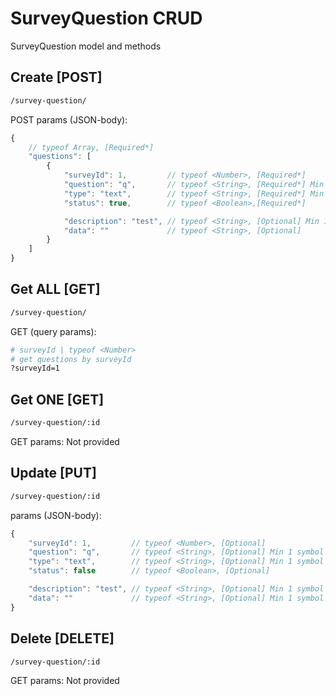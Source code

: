 # SurveyQuestion CRUD

SurveyQuestion model and methods

## Create [POST]

```bash
/survey-question/
```

POST params (JSON-body):
```js
{
    // typeof Array, [Required*]
    "questions": [
        {
            "surveyId": 1,         // typeof <Number>, [Required*]
            "question": "q",       // typeof <String>, [Required*] Min 1 symbol
            "type": "text",        // typeof <String>, [Required*] Min 1 symbol
            "status": true,        // typeof <Boolean>,[Required*]

            "description": "test", // typeof <String>, [Optional] Min 1 symbol
            "data": ""             // typeof <String>, [Optional]
        }
    ]
}
```

## Get ALL [GET]

```bash
/survey-question/
```

GET (query params):

```bash
# surveyId | typeof <Number>
# get questions by surveyId
?surveyId=1
```

## Get ONE [GET]

```bash
/survey-question/:id
```

GET params: Not provided

## Update [PUT]

```bash
/survey-question/:id
```

params (JSON-body):
```js
{
    "surveyId": 1,         // typeof <Number>, [Optional]
    "question": "q",       // typeof <String>, [Optional] Min 1 symbol
    "type": "text",        // typeof <String>, [Optional] Min 1 symbol
    "status": false        // typeof <Boolean>, [Optional]

    "description": "test", // typeof <String>, [Optional] Min 1 symbol
    "data": ""             // typeof <String>, [Optional] Min 1 symbol
}
```

## Delete [DELETE]

```bash
/survey-question/:id
```

GET params: Not provided